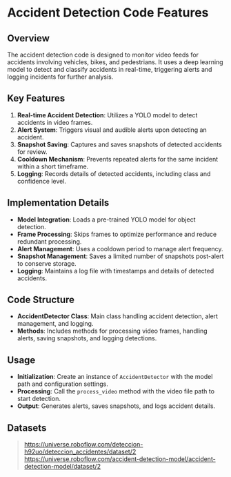 
# Accident Detection Code Features

## Overview

The accident detection code is designed to monitor video feeds for accidents involving vehicles, bikes, and pedestrians. It uses a deep learning model to detect and classify accidents in real-time, triggering alerts and logging incidents for further analysis.

## Key Features

1. **Real-time Accident Detection**: Utilizes a YOLO model to detect accidents in video frames.
2. **Alert System**: Triggers visual and audible alerts upon detecting an accident.
3. **Snapshot Saving**: Captures and saves snapshots of detected accidents for review.
4. **Cooldown Mechanism**: Prevents repeated alerts for the same incident within a short timeframe.
5. **Logging**: Records details of detected accidents, including class and confidence level.

## Implementation Details

- **Model Integration**: Loads a pre-trained YOLO model for object detection.
- **Frame Processing**: Skips frames to optimize performance and reduce redundant processing.
- **Alert Management**: Uses a cooldown period to manage alert frequency.
- **Snapshot Management**: Saves a limited number of snapshots post-alert to conserve storage.
- **Logging**: Maintains a log file with timestamps and details of detected accidents.

## Code Structure

- **AccidentDetector Class**: Main class handling accident detection, alert management, and logging.
- **Methods**: Includes methods for processing video frames, handling alerts, saving snapshots, and logging detections.

## Usage

- **Initialization**: Create an instance of `AccidentDetector` with the model path and configuration settings.
- **Processing**: Call the `process_video` method with the video file path to start detection.
- **Output**: Generates alerts, saves snapshots, and logs accident details.

## Datasets
> https://universe.roboflow.com/deteccion-h92uo/deteccion_accidentes/dataset/2
> https://universe.roboflow.com/accident-detection-model/accident-detection-model/dataset/2

